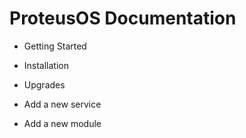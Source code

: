 # ProteusOS Documentation

* Getting Started
* Installation
* Upgrades

* Add a new service
* Add a new module
